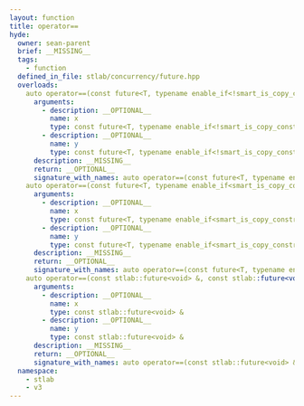 ```yaml
---
layout: function
title: operator==
hyde:
  owner: sean-parent
  brief: __MISSING__
  tags:
    - function
  defined_in_file: stlab/concurrency/future.hpp
  overloads:
    auto operator==(const future<T, typename enable_if<!smart_is_copy_constructible_v<typename void_to_monostate<T>::type>, void>::type> &, const future<T, typename enable_if<!smart_is_copy_constructible_v<typename void_to_monostate<T>::type>, void>::type> &) -> bool:
      arguments:
        - description: __OPTIONAL__
          name: x
          type: const future<T, typename enable_if<!smart_is_copy_constructible_v<typename void_to_monostate<T>::type>, void>::type> &
        - description: __OPTIONAL__
          name: y
          type: const future<T, typename enable_if<!smart_is_copy_constructible_v<typename void_to_monostate<T>::type>, void>::type> &
      description: __MISSING__
      return: __OPTIONAL__
      signature_with_names: auto operator==(const future<T, typename enable_if<!smart_is_copy_constructible_v<typename void_to_monostate<T>::type>, void>::type> & x, const future<T, typename enable_if<!smart_is_copy_constructible_v<typename void_to_monostate<T>::type>, void>::type> & y) -> bool
    auto operator==(const future<T, typename enable_if<smart_is_copy_constructible_v<typename void_to_monostate<T>::type>, void>::type> &, const future<T, typename enable_if<smart_is_copy_constructible_v<typename void_to_monostate<T>::type>, void>::type> &) -> bool:
      arguments:
        - description: __OPTIONAL__
          name: x
          type: const future<T, typename enable_if<smart_is_copy_constructible_v<typename void_to_monostate<T>::type>, void>::type> &
        - description: __OPTIONAL__
          name: y
          type: const future<T, typename enable_if<smart_is_copy_constructible_v<typename void_to_monostate<T>::type>, void>::type> &
      description: __MISSING__
      return: __OPTIONAL__
      signature_with_names: auto operator==(const future<T, typename enable_if<smart_is_copy_constructible_v<typename void_to_monostate<T>::type>, void>::type> & x, const future<T, typename enable_if<smart_is_copy_constructible_v<typename void_to_monostate<T>::type>, void>::type> & y) -> bool
    auto operator==(const stlab::future<void> &, const stlab::future<void> &) -> bool:
      arguments:
        - description: __OPTIONAL__
          name: x
          type: const stlab::future<void> &
        - description: __OPTIONAL__
          name: y
          type: const stlab::future<void> &
      description: __MISSING__
      return: __OPTIONAL__
      signature_with_names: auto operator==(const stlab::future<void> & x, const stlab::future<void> & y) -> bool
  namespace:
    - stlab
    - v3
---
```

